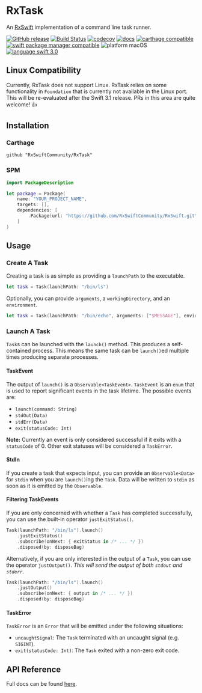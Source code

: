 # RxTask
An [RxSwift](https://github.com/ReactiveX/RxSwift) implementation of a command line task runner.

[![GitHub release](https://img.shields.io/github/release/RxSwiftCommunity/RxTask.svg)]()
[![Build Status](https://travis-ci.org/RxSwiftCommunity/RxTask.svg?branch=master)](https://travis-ci.org/RxSwiftCommunity/RxTask)
[![codecov](https://codecov.io/gh/RxSwiftCommunity/RxTask/branch/master/graph/badge.svg)](https://codecov.io/gh/RxSwiftCommunity/RxTask)
[![docs](https://cdn.rawgit.com/RxSwiftCommunity/RxTask/master/docs/badge.svg)](https://RxSwiftCommunity.github.io/RxTask/)
[![carthage compatible](https://img.shields.io/badge/carthage-compatible-4BC51D.svg?style=flat)](https://github.com/Carthage/Carthage)
[![swift package manager compatible](https://img.shields.io/badge/spm-compatible-brightgreen.svg)](https://github.com/apple/swift-package-manager)
![platform macOS](https://img.shields.io/badge/platform-macOS-blue.svg)
[![language swift 3.0](https://img.shields.io/badge/language-Swift%203.0-orange.svg)](https://swift.org)

## Linux Compatibility

Currently, RxTask does not support Linux. RxTask relies on some functionality
in `Foundation` that is currently not available in the Linux port. This will be
re-evaluated after the Swift 3.1 release. PRs in this area are quite welcome! 👍

## Installation

### Carthage

```shell
github "RxSwiftCommunity/RxTask"
```

### SPM

```swift
import PackageDescription

let package = Package(
    name: "YOUR_PROJECT_NAME",
    targets: [],
    dependencies: [
        .Package(url: "https://github.com/RxSwiftCommunity/RxSwift.git", majorVersion: 0)
    ]
)
```

## Usage

### Create A Task

Creating a task is as simple as providing a `launchPath` to the executable.

```swift
let task = Task(launchPath: "/bin/ls")
```

Optionally, you can provide `arguments`, a `workingDirectory`, and an
`environment`.

```swift
let task = Task(launchPath: "/bin/echo", arguments: ["$MESSAGE"], environment: ["MESSAGE": "Hello World!"])
```

### Launch A Task

`Task`s can be launched with the `launch()` method. This produces a
self-contained process. This means the same task can be `launch()`ed multiple
times producing separate processes.

#### TaskEvent

The output of `launch()` is a `Observable<TaskEvent>`. `TaskEvent` is an `enum`
that is used to report significant events in the task lifetime. The possible
events are:

* `launch(command: String)`
* `stdOut(Data)`
* `stdErr(Data)`
* `exit(statusCode: Int)`

**Note:** Currently an event is only considered successful if it exits with a
`statusCode` of 0. Other exit statuses will be considered a `TaskError`.

#### StdIn

If you create a task that expects input, you can provide an `Observable<Data>`
for `stdin` when you are `launch()`ing the `Task`. Data will be written to
`stdin` as soon as it is emitted by the `Observable`.

#### Filtering TaskEvents

If you are only concerned with whether a `Task` has completed successfully, you
can use the built-in operator `justExitStatus()`.

```swift
Task(launchPath: "/bin/ls").launch()
    .justExitStatus()
    .subscribe(onNext: { exitStatus in /* ... */ })
    .disposed(by: disposeBag)
```

Alternatively, if you are only interested in the output of a `Task`, you can use
the operator `justOutput()`. *This will send the output of both `stdout` and
`stderr`*.

```swift
Task(launchPath: "/bin/ls").launch()
    .justOutput()
    .subscribe(onNext: { output in /* ... */ })
    .disposed(by: disposeBag)
```

#### TaskError

`TaskError` is an `Error` that will be emitted under the following situations:

* `uncaughtSignal`: The `Task` terminated with an uncaught signal (e.g. `SIGINT`).
* `exit(statusCode: Int)`: The `Task` exited with a non-zero exit code.

## API Reference

Full docs can be found [here](https://RxSwiftCommunity.github.io/RxTask/).
